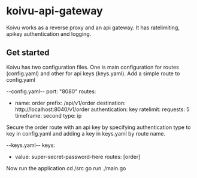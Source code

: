 # koivu-api-gateway

Koivu works as a reverse proxy and an api gateway. It has ratelimiting, apikey authentication and logging.

## Get started
Koivu has two configuration files. One is main configuration for routes (config.yaml) and other for api keys (keys.yaml). Add a simple route to config.yaml

--config.yaml--
port: "8080"
routes:
  - name: order
    prefix: /api/v1/order
    destination: http://localhost:8040/v1/order
    authentication: key
    ratelimit:
      requests: 5
      timeframe: second
      type: ip

Secure the order route with an api key by specifying authentication type to key in config.yaml and adding a key in keys.yaml by route name.

--keys.yaml--
keys:
  - value: super-secret-password-here
    routes: [order]

Now run the application
cd /src
go run ./main.go
